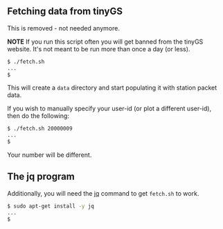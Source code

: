 ## Fetching data from tinyGS

This is removed - not needed anymore.

**NOTE** If you run this script often you will get banned from the tinyGS website. It's not meant to be run more than once a day (or less).
```bash
$ ./fetch.sh
...
$
```
This will create a `data` directory and start populating it with station packet data.

If you wish to manually specify your user-id (or plot a different user-id), then do the following:
```bash
$ ./fetch.sh 20000009
...
$
```
Your number will be different.

## The jq program

Additionally, you will need the [jq](https://stedolan.github.io/jq/download/) command to get `fetch.sh` to work.

```bash
$ sudo apt-get install -y jq
...
$
```

